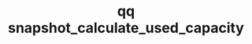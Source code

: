 ---
category: snapshot
command: snapshot_calculate_used_capacity
keywords: qq, qq_cli, snapshot_calculate_used_capacity
optional_options:
- alternate:
  - --ids
  help: Identifiers of the snapshots for which to calculate capacity usage (as a comma
    separated list).
  name: -i
  required: false
permalink: /qq-cli-command-guide/snapshot/snapshot_calculate_used_capacity.html
positional_options: []
sidebar: qq_cli_command_reference_sidebar
summary: This section explains how to use the <code>qq snapshot_calculate_used_capacity</code>
  command.
synopsis: Get the space used by the snapshots specified.
title: qq snapshot_calculate_used_capacity
usage: qq snapshot_calculate_used_capacity [-h] [-i IDS]

---